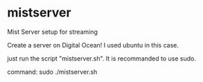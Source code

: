 # mistserver
Mist Server setup for streaming

Create a server on Digital Ocean!
I used ubuntu in this case.

just run the script "mistserver.sh".
It is recommanded to use sudo.

command: sudo ./mistserver.sh
